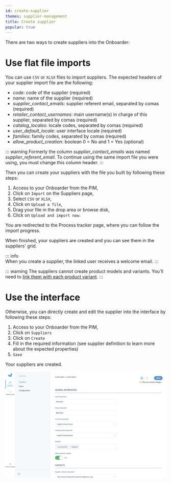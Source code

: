 ```yaml
---
id: create-supplier
themes: supplier-management
title: Create supplier
popular: true
---
```

There are two ways to create suppliers into the Onboarder:

# Use flat file imports

You can use `CSV` or `XLSX` files to import suppliers. The expected headers of your supplier import file are the following:
* _code_: code of the supplier (required)
* _name_: name of the supplier (required)
* _supplier_contact_emails_: supplier referent email, separated by comas (required)
* _retailer_contact_usernames_: main username(s) in charge of this supplier, separated by comas (required)
* _catalog_locales_: locale codes, separated by comas (required)
* _user_default_locale_: user interface locale (required)
* _families_: family codes, separated by comas (required)
* _allow_product_creation_: boolean 0 = No and 1 = Yes (optional)

::: warning
Formerly the column _supplier_contact_emails_ was named _supplier_referent_email_. To continue using the same import file you were using, you must change this column header.
:::

Then you can create your suppliers with the file you built by following these steps:
1. Access to your Onboarder from the PIM,
1. Click on `Import` on the Suppliers page,
1. Select `CSV` or `XLSX`,
1. Click on `Upload a file`,
1. Drag your file in the drop area or browse disk,
1. Click on `Upload and import now`.

You are redirected to the Process tracker page, where you can follow the import progress.

When finished, your suppliers are created and you can see them in the suppliers' grid.

::: info  
When you create a supplier, the linked user receives a welcome email.
:::

::: warning
The suppliers cannot create product models and variants. You'll need to [link them with each product variant](/onboarder/articles/define-product-supplier.html).
:::

# Use the interface

Otherwise, you can directly create and edit the supplier into the interface by following these steps:
1. Access to your Onboarder from the PIM,
1. Click on `Suppliers`
1. Click on `Create`
1. Fill in the required information (see supplier definition to learn more about the expected properties)
1. `Save`

Your suppliers are created.

![Create a supplier with the User Interface](../img/RETAILER_Suppliers_Suppliers_CreateASupplier.png)
